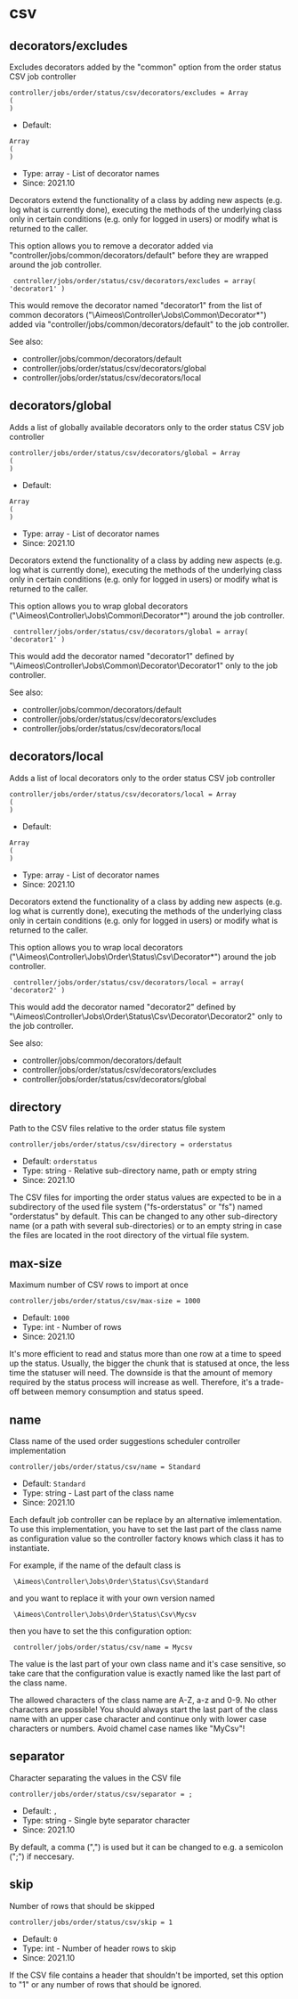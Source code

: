 
# csv
## decorators/excludes

Excludes decorators added by the "common" option from the order status CSV job controller

```
controller/jobs/order/status/csv/decorators/excludes = Array
(
)
```

* Default: 
```
Array
(
)
```
* Type: array - List of decorator names
* Since: 2021.10

Decorators extend the functionality of a class by adding new aspects
(e.g. log what is currently done), executing the methods of the underlying
class only in certain conditions (e.g. only for logged in users) or
modify what is returned to the caller.

This option allows you to remove a decorator added via
"controller/jobs/common/decorators/default" before they are wrapped
around the job controller.

```
 controller/jobs/order/status/csv/decorators/excludes = array( 'decorator1' )
```

This would remove the decorator named "decorator1" from the list of
common decorators ("\Aimeos\Controller\Jobs\Common\Decorator\*") added via
"controller/jobs/common/decorators/default" to the job controller.

See also:

* controller/jobs/common/decorators/default
* controller/jobs/order/status/csv/decorators/global
* controller/jobs/order/status/csv/decorators/local

## decorators/global

Adds a list of globally available decorators only to the order status CSV job controller

```
controller/jobs/order/status/csv/decorators/global = Array
(
)
```

* Default: 
```
Array
(
)
```
* Type: array - List of decorator names
* Since: 2021.10

Decorators extend the functionality of a class by adding new aspects
(e.g. log what is currently done), executing the methods of the underlying
class only in certain conditions (e.g. only for logged in users) or
modify what is returned to the caller.

This option allows you to wrap global decorators
("\Aimeos\Controller\Jobs\Common\Decorator\*") around the job controller.

```
 controller/jobs/order/status/csv/decorators/global = array( 'decorator1' )
```

This would add the decorator named "decorator1" defined by
"\Aimeos\Controller\Jobs\Common\Decorator\Decorator1" only to the job controller.

See also:

* controller/jobs/common/decorators/default
* controller/jobs/order/status/csv/decorators/excludes
* controller/jobs/order/status/csv/decorators/local

## decorators/local

Adds a list of local decorators only to the order status CSV job controller

```
controller/jobs/order/status/csv/decorators/local = Array
(
)
```

* Default: 
```
Array
(
)
```
* Type: array - List of decorator names
* Since: 2021.10

Decorators extend the functionality of a class by adding new aspects
(e.g. log what is currently done), executing the methods of the underlying
class only in certain conditions (e.g. only for logged in users) or
modify what is returned to the caller.

This option allows you to wrap local decorators
("\Aimeos\Controller\Jobs\Order\Status\Csv\Decorator\*") around the job
controller.

```
 controller/jobs/order/status/csv/decorators/local = array( 'decorator2' )
```

This would add the decorator named "decorator2" defined by
"\Aimeos\Controller\Jobs\Order\Status\Csv\Decorator\Decorator2"
only to the job controller.

See also:

* controller/jobs/common/decorators/default
* controller/jobs/order/status/csv/decorators/excludes
* controller/jobs/order/status/csv/decorators/global

## directory

Path to the CSV files relative to the order status file system

```
controller/jobs/order/status/csv/directory = orderstatus
```

* Default: `orderstatus`
* Type: string - Relative sub-directory name, path or empty string
* Since: 2021.10

The CSV files for importing the order status values are expected to
be in a subdirectory of the used file system ("fs-orderstatus" or "fs")
named "orderstatus" by default. This can be changed to any other
sub-directory name (or a path with several sub-directories) or to an
empty string in case the files are located in the root directory of
the virtual file system.


## max-size

Maximum number of CSV rows to import at once

```
controller/jobs/order/status/csv/max-size = 1000
```

* Default: `1000`
* Type: int - Number of rows
* Since: 2021.10

It's more efficient to read and status more than one row at a time
to speed up the status. Usually, the bigger the chunk that is statused
at once, the less time the statuser will need. The downside is that
the amount of memory required by the status process will increase as
well. Therefore, it's a trade-off between memory consumption and
status speed.


## name

Class name of the used order suggestions scheduler controller implementation

```
controller/jobs/order/status/csv/name = Standard
```

* Default: `Standard`
* Type: string - Last part of the class name
* Since: 2021.10

Each default job controller can be replace by an alternative imlementation.
To use this implementation, you have to set the last part of the class
name as configuration value so the controller factory knows which class it
has to instantiate.

For example, if the name of the default class is

```
 \Aimeos\Controller\Jobs\Order\Status\Csv\Standard
```

and you want to replace it with your own version named

```
 \Aimeos\Controller\Jobs\Order\Status\Csv\Mycsv
```

then you have to set the this configuration option:

```
 controller/jobs/order/status/csv/name = Mycsv
```

The value is the last part of your own class name and it's case sensitive,
so take care that the configuration value is exactly named like the last
part of the class name.

The allowed characters of the class name are A-Z, a-z and 0-9. No other
characters are possible! You should always start the last part of the class
name with an upper case character and continue only with lower case characters
or numbers. Avoid chamel case names like "MyCsv"!


## separator

Character separating the values in the CSV file

```
controller/jobs/order/status/csv/separator = ;
```

* Default: `,`
* Type: string - Single byte separator character
* Since: 2021.10

By default, a comma (",") is used but it can be changed to e.g. a
semicolon (";") if neccesary.


## skip

Number of rows that should be skipped

```
controller/jobs/order/status/csv/skip = 1
```

* Default: `0`
* Type: int - Number of header rows to skip
* Since: 2021.10

If the CSV file contains a header that shouldn't be imported, set
this option to "1" or any number of rows that should be ignored.
